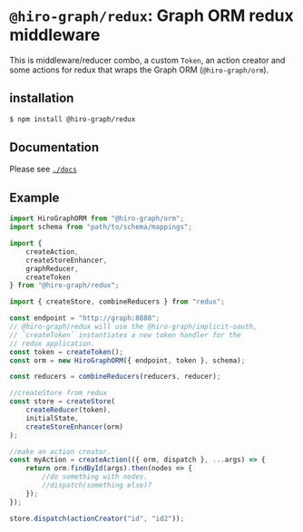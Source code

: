 # `@hiro-graph/redux`: Graph ORM redux middleware

This is middleware/reducer combo, a custom `Token`, an action creator and some actions for redux that wraps the Graph ORM (`@hiro-graph/orm`).

## installation

```bash
$ npm install @hiro-graph/redux
```

## Documentation

Please see [`./docs`](/packages/@hiro-graph/redux/docs/README.md)

## Example

```javascript
import HiroGraphORM from "@hiro-graph/orm";
import schema from "path/to/schema/mappings";

import {
    createAction,
    createStoreEnhancer,
    graphReducer,
    createToken
} from "@hiro-graph/redux";

import { createStore, combineReducers } from "redux";

const endpoint = "http://graph:8888";
// @hiro-graph/redux will use the @hiro-graph/implicit-oauth,
// `createToken` instantiates a new token handler for the
// redux application.
const token = createToken();
const orm = new HiroGraphORM({ endpoint, token }, schema);

const reducers = combineReducers(reducers, reducer);

//createStore from redux
const store = createStore(
    createReducer(token),
    initialState,
    createStoreEnhancer(orm)
);

//make an action creator.
const myAction = createAction(({ orm, dispatch }, ...args) => {
    return orm.findById(args).then(nodes => {
        //do something with nodes.
        //dispatch(something else)?
    });
});

store.dispatch(actionCreator("id", "id2"));
```
